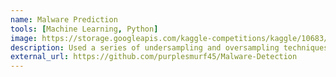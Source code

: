 ```yaml
---
name: Malware Prediction
tools: [Machine Learning, Python]
image: https://storage.googleapis.com/kaggle-competitions/kaggle/10683/logos/header.png?t=2018-09-19-16-54-46
description: Used a series of undersampling and oversampling techniques with LGBM to classify the malware risk of a machine with 67% accuracy given machine properties.
external_url: https://github.com/purplesmurf45/Malware-Detection
---
```


